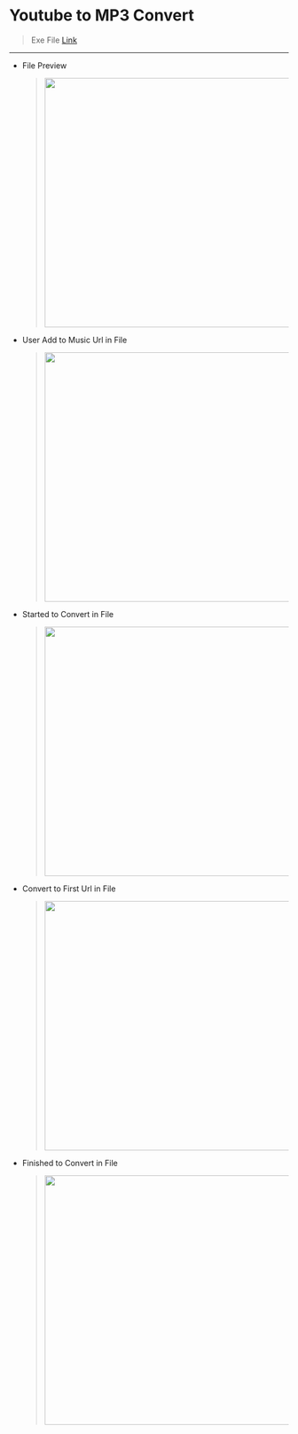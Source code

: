 # Youtube to MP3 Convert

> Exe File [Link](https://drive.google.com/file/d/1VOZeUrFbwwUeaTttDxuJXgz57nlfj2GL/view?usp=sharing)

<hr>

- File Preview
  > <img src="https://github.com/dvaser/youtube-to-mp3-convert/assets/74770052/df341d1b-8d20-4d30-8487-57229e6957cb" width="450">

- User Add to Music Url in File
  > <img src="https://github.com/dvaser/youtube-to-mp3-convert/assets/74770052/ca6728c3-89f1-428b-ab41-83e07ec9e27a" width="450">

- Started to Convert in File 
  > <img src="https://github.com/dvaser/youtube-to-mp3-convert/assets/74770052/351e83a7-0364-4906-9433-88730bb3ad60" width="450">

- Convert to First Url in File
  > <img src="https://github.com/dvaser/youtube-to-mp3-convert/assets/74770052/5647d5a2-ad92-4735-9518-aa32f1aa3e3f" width="450">
  
- Finished to Convert in File
  > <img src="https://github.com/dvaser/youtube-to-mp3-convert/assets/74770052/57f5c9f3-1b6e-4069-aa84-8ef98ba5a60b" width="450">
